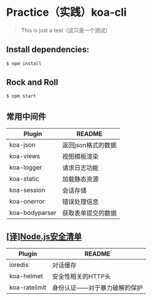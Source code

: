 # Practice（实践）koa-cli
>This is just a test（这只是一个测试）

## Install dependencies:
```sh
$ npm install
```

## Rock and Roll
```sh
$ npm start
```

## 常用中间件

| Plugin | README |
| ------ | ------ |
| koa-json | 返回json格式的数据 |
| koa-views | 视图模板渲染 |
| koa-logger | 请求日志功能 |
| koa-static | 加载静态资源 |
| koa-session | 会话存储 |
| koa-onerror | 错误处理信息 |
| koa-bodyparser | 获取表单提交的数据 |

## [[译]Node.js安全清单](https://segmentfault.com/a/1190000003860400#articleHeader6)

| Plugin | README |
| ------ | ------ |
| ioredis | 对话缓存 |
| koa-helmet | 安全性相关的HTTP头 |
| koa-ratelimit | 身份认证——对于暴力破解的保护 |
